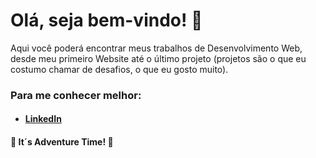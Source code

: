 # Olá, seja bem-vindo! :wave: 

Aqui você poderá encontrar meus trabalhos de Desenvolvimento Web, desde meu primeiro Website até o último projeto (projetos são o que eu costumo chamar de desafios, o que eu gosto muito).

### Para me conhecer melhor:

- #### [LinkedIn](https://www.linkedin.com/in/edson-matheus-b5a0171ba/)

 #### :rocket: It´s Adventure Time! :rocket:




